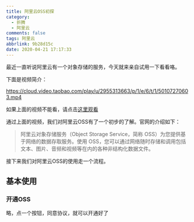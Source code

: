 ```yaml
---
title: 阿里云OSS初探
category:
  - 折腾
  - 阿里云
comments: false
tags: 阿里云
abbrlink: 9b28d15c
date: 2020-04-21 17:17:33
---
```


最近一直听说阿里云有一个对象存储的服务，今天就来亲自试用一下看看咯。

下面是视频简介：

https://cloud.video.taobao.com/play/u/2955313663/p/1/e/6/t/1/50107270603.mp4


如果上面的视频不能看，请点击[这里观看](https://cloud.video.taobao.com/play/u/2955313663/p/1/e/6/t/1/50107270603.mp4)

通过上面的视频，我们对阿里云OSS有了一个初步的了解。官网的介绍如下：

> 阿里云对象存储服务（Object Storage Service，简称 OSS）为您提供基于网络的数据存取服务。使用 OSS，您可以通过网络随时存储和调用包括文本、图片、音频和视频等在内的各种非结构化数据文件。

接下来我们对阿里云OSS的使用走一个流程。

## 基本使用

### 开通OSS

略，点一个按钮，同意协议，就可以开通好了




<style>
video {
    margin: 0!important;
}
</style>
